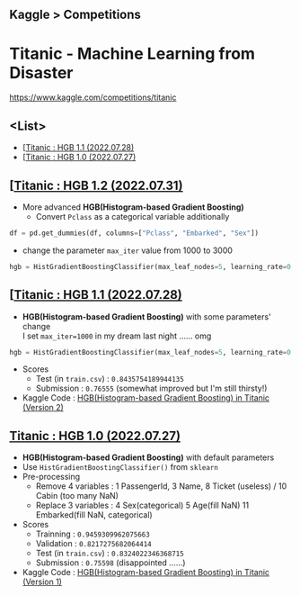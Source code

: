## Kaggle > Competitions

# Titanic - Machine Learning from Disaster

https://www.kaggle.com/competitions/titanic


## \<List>

- [[Titanic : HGB 1.1 (2022.07.28)](#version-2--hgb-2-20220728)
- [[Titanic : HGB 1.0 (2022.07.27)](#version-1--hgb-20220727)


## [[Titanic : HGB 1.2 (2022.07.31)](#list)

- More advanced **HGB(Histogram-based Gradient Boosting)**
  - Convert `Pclass` as a categorical variable additionally
```python
df = pd.get_dummies(df, columns=["Pclass", "Embarked", "Sex"])
```
  - change the parameter `max_iter` value from 1000 to 3000
```python
hgb = HistGradientBoostingClassifier(max_leaf_nodes=5, learning_rate=0.01, max_iter=3000, random_state=604)
```


## [[Titanic : HGB 1.1 (2022.07.28)](#list)

- **HGB(Histogram-based Gradient Boosting)** with some parameters' change  
  I set `max_iter=1000` in my dream last night …… omg
```python
hgb = HistGradientBoostingClassifier(max_leaf_nodes=5, learning_rate=0.01, max_iter=1000, random_state=604)
```
- Scores
  - Test (in `train.csv`) : `0.8435754189944135`
  - Submission : `0.76555` (somewhat improved but I'm still thirsty!)
- Kaggle Code : [HGB(Histogram-based Gradient Boosting) in Titanic (Version 2)](https://www.kaggle.com/code/kangrokkim/hgb-histogram-based-gradient-boosting-in-titanic/notebook?scriptVersionId=101936628)


## [Titanic : HGB 1.0 (2022.07.27)](#list)

- **HGB(Histogram-based Gradient Boosting)** with default parameters
- Use `HistGradientBoostingClassifier()` from `sklearn`
- Pre-processing
  - Remove 4 variables  : 1 PassengerId, 3 Name, 8 Ticket (useless) / 10 Cabin (too many NaN)
  - Replace 3 variables : 4 Sex(categorical) 5 Age(fill NaN) 11 Embarked(fill NaN, categorical)
- Scores
  - Trainning : `0.9459309962075663`
  - Validation : `0.8217275682064414`
  - Test (in `train.csv`) : `0.8324022346368715`
  - Submission : `0.75598` (disappointed ……)
- Kaggle Code : [HGB(Histogram-based Gradient Boosting) in Titanic (Version 1)](https://www.kaggle.com/code/kangrokkim/hgb-histogram-based-gradient-boosting-in-titanic?scriptVersionId=101897526)